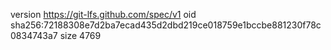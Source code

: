 version https://git-lfs.github.com/spec/v1
oid sha256:72188308e7d2ba7ecad435d2dbd219ce018759e1bccbe881230f78c0834743a7
size 4769
